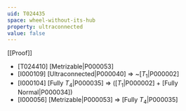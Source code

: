 ```yaml
---
uid: T024435
space: wheel-without-its-hub
property: ultraconnected
value: false
---
```

[[Proof]]

* [T024410] [Metrizable|P000053]
* [I000109] [Ultraconnected|P000040] => ~[$T_1$|P000002]
* [I000104] [Fully $T_4$|P000035] => ([$T_1$|P000002] + [Fully Normal|P000034])
* [I000056] [Metrizable|P000053] => [Fully $T_4$|P000035]

